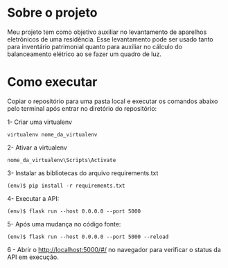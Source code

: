 # Sobre o projeto
Meu projeto tem como objetivo auxiliar no levantamento de aparelhos eletrônicos de uma residência. Esse levantamento pode ser usado tanto para inventário patrimonial quanto para auxiliar no cálculo do balanceamento elétrico ao se fazer um quadro de luz.

# Como executar

Copiar o repositório para uma pasta local e executar os comandos abaixo pelo terminal após entrar no diretório do repositório:

1- Criar uma virtualenv
```
virtualenv nome_da_virtualenv
```

2- Ativar a virtualenv
```
nome_da_virtualenv\Scripts\Activate
```

3- Instalar as bibliotecas do arquivo requirements.txt 
```
(env)$ pip install -r requirements.txt
```

4- Executar a API:

```
(env)$ flask run --host 0.0.0.0 --port 5000
```
5- Após uma mudança no código fonte:

```
(env)$ flask run --host 0.0.0.0 --port 5000 --reload
```

6 - Abrir o [http://localhost:5000/#/](http://localhost:5000/#/) no navegador para verificar o status da API em execução.
